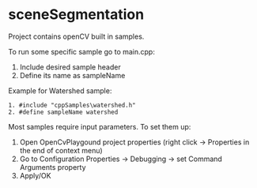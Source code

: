 # sceneSegmentation

Project contains openCV built in samples.

To run some specific sample go to main.cpp:

1. Include desired sample header
2. Define its name as sampleName

Example for Watershed sample:
```
1. #include "cppSamples\watershed.h"
2. #define sampleName watershed
```

Most samples require input parameters.
To set them up:

1. Open OpenCvPlaygound project properties (right click -> Properties in the end of context menu)
2. Go to Configuration Properties -> Debugging -> set Command Arguments property
3. Apply/OK
